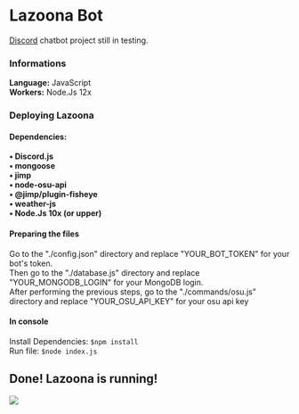 # Lazoona Bot
[Discord](https:://discordapp.com) chatbot project still in testing.

### Informations
**Language:** JavaScript\
**Workers:** Node.Js 12x

### Deploying Lazoona
#### Dependencies:
**• Discord.js**\
**• mongoose**\
**• jimp**\
**• node-osu-api**\
**• @jimp/plugin-fisheye**\
**• weather-js**\
**• Node.Js 10x (or upper)**

#### Preparing the files
Go to the "./config.json" directory and replace "YOUR_BOT_TOKEN" for your bot's token.  
Then go to the "./database.js" directory and replace "YOUR_MONGODB_LOGIN" for your MongoDB login.  
After performing the previous steps, go to the "./commands/osu.js" directory and replace "YOUR_OSU_API_KEY" for your osu api key
#### In console
Install Dependencies: `$npm install`\
Run file: `$node index.js`

## Done! Lazoona is running!

<img src="https://cdn.discordapp.com/avatars/625374033365565465/58510fbce2f9b17a1c1425715e097775.webp?size=1280">

